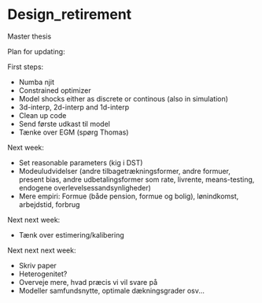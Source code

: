 # Design_retirement
Master thesis


Plan for updating:

First steps:
- Numba njit
- Constrained optimizer
- Model shocks either as discrete or continous (also in simulation)
- 3d-interp, 2d-interp and 1d-interp
- Clean up code
- Send første udkast til model
- Tænke over EGM (spørg Thomas)

Next week:
- Set reasonable parameters (kig i DST)
- Modeuludvidelser (andre tilbagetrækningsformer, andre formuer, present bias, andre udbetalingsformer som rate, livrente, means-testing, endogene overlevelsessandsynligheder)
- Mere empiri: Formue (både pension, formue og bolig), lønindkomst, arbejdstid, forbrug

Next next week:
- Tænk over estimering/kalibering

Next next next week:
- Skriv paper
- Heterogenitet?
- Overveje mere, hvad præcis vi vil svare på
- Modeller samfundsnytte, optimale dækningsgrader osv...
